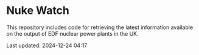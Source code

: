 # Nuke Watch

This repository includes code for retrieving the latest information available on the output of EDF nuclear power plants in the UK.

Last updated: 2024-12-24 04:17
